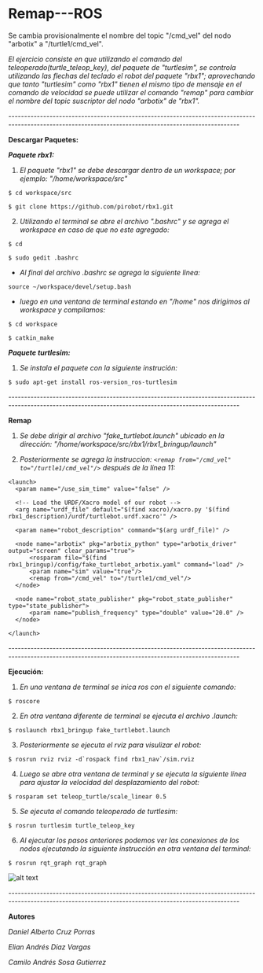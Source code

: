 # Remap---ROS
Se cambia provisionalmente el nombre del topic "/cmd_vel" del nodo "arbotix" a "/turtle1/cmd_vel".

*El ejercicio consiste en que utilizando el comando del teleoperado(turtle_teleop_key), del paquete de "turtlesim", se controla utilizando las flechas del teclado el robot del paquete "rbx1"; aprovechando que tanto "turtlesim" como "rbx1" tienen el mismo tipo de mensaje en el comando de velocidad se puede utilizar el comando "remap" para cambiar el nombre del topic suscriptor del nodo "arbotix" de "rbx1".*

*-------------------------------------------------------------------------------------------------------------------------------------------------------*

**Descargar Paquetes:**

***Paquete rbx1:***

1. *El paquete "rbx1" se debe descargar dentro de un workspace; por ejemplo: "/home/workspace/src"*

```
$ cd workspace/src

$ git clone https://github.com/pirobot/rbx1.git
```

2. *Utilizando el terminal se abre el archivo ".bashrc" y se agrega el workspace en caso de que no este agregado:*

```
$ cd

$ sudo gedit .bashrc 
```

- *Al final del archivo .bashrc se agrega la siguiente linea:*

```
source ~/workspace/devel/setup.bash
```

- *luego en una ventana de terminal estando en "/home" nos dirigimos al workspace y compilamos:*

```
$ cd workspace

$ catkin_make
```


***Paquete turtlesim:***

1. *Se instala el paquete con la siguiente instrución:*

```
$ sudo apt-get install ros-version_ros-turtlesim
```

*-------------------------------------------------------------------------------------------------------------------------------------------------------*

**Remap**

1. *Se debe dirigir al archivo "fake_turtlebot.launch" ubicado en la dirección:  "/home/workspace/src/rbx1/rbx1_bringup/launch"*

2. *Posteriormente se agrega la instruccion: ```<remap from="/cmd_vel" to="/turtle1/cmd_vel"/>``` después de la línea 11:*

```
<launch>
  <param name="/use_sim_time" value="false" />

  <!-- Load the URDF/Xacro model of our robot -->
  <arg name="urdf_file" default="$(find xacro)/xacro.py '$(find rbx1_description)/urdf/turtlebot.urdf.xacro'" />
   
  <param name="robot_description" command="$(arg urdf_file)" />
    
  <node name="arbotix" pkg="arbotix_python" type="arbotix_driver" output="screen" clear_params="true">
      <rosparam file="$(find rbx1_bringup)/config/fake_turtlebot_arbotix.yaml" command="load" />
      <param name="sim" value="true"/>
      <remap from="/cmd_vel" to="/turtle1/cmd_vel"/>
  </node>
  
  <node name="robot_state_publisher" pkg="robot_state_publisher" type="state_publisher">
      <param name="publish_frequency" type="double" value="20.0" />
  </node>
  
</launch>
```
*-------------------------------------------------------------------------------------------------------------------------------------------------------*

**Ejecución:**

1. *En una ventana de terminal se inica ros con el siguiente comando:*

```
$ roscore
```

2. *En otra ventana diferente de terminal se ejecuta el archivo .launch:*

```
$ roslaunch rbx1_bringup fake_turtlebot.launch
```

3. *Posteriormente se ejecuta el rviz para visulizar el robot:*

```
$ rosrun rviz rviz -d`rospack find rbx1_nav`/sim.rviz
```

4. *Luego se abre otra ventana de terminal y se ejecuta la siguiente línea para ajustar la velocidad del desplazamiento del robot:*

```
$ rosparam set teleop_turtle/scale_linear 0.5
```

5. *Se ejecuta el comando teleoperado de turtlesim:*

```
$ rosrun turtlesim turtle_teleop_key
```

6. *Al ejecutar los pasos anteriores podemos ver las conexiones de los nodos ejecutando la siguiente instrucción en otra ventana del terminal:*

```
$ rosrun rqt_graph rqt_graph
```

![alt text](https://github.com/eliandv1911/Remap---ROS/blob/1c9e991f6d965358cd908ee99112b79df50fd2d8/images/nodos_topics.png)

*-------------------------------------------------------------------------------------------------------------------------------------------------------*

**Autores**

*Daniel Alberto Cruz Porras*

*Elian Andrés Díaz Vargas*

*Camilo Andrés Sosa Gutierrez*
